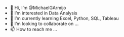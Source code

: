 - 👋 Hi, I’m @MichaelGArmijo
- 👀 I’m interested in Data Analysis
- 🌱 I’m currently learning Excel, Python, SQL, Tableau
- 💞️ I’m looking to collaborate on ...
- 📫 How to reach me ...

<!---
MichaelGArmijo/MichaelGArmijo is a ✨ special ✨ repository because its `README.md` (this file) appears on your GitHub profile.
You can click the Preview link to take a look at your changes.
--->
